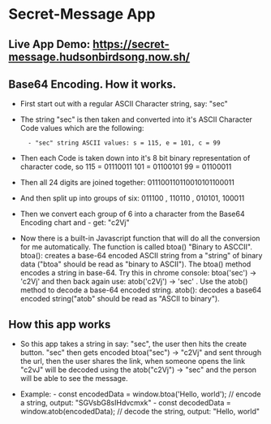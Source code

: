 # Secret-Message App

## Live App Demo: https://secret-message.hudsonbirdsong.now.sh/

## Base64 Encoding. How it works.
- First start out with a regular ASCII Character string, say: "sec"
- The string "sec" is then taken and converted into it's ASCII Character Code values which are the following:

		- "sec" string ASCII values: s = 115, e = 101, c = 99 

- Then each Code is taken down into it's 8 bit binary representation of character code, so 
115 = 01110011
101 = 01100101
99 = 01100011

- Then all 24 digits are joined together: 011100110110010101100011

- And then split up into groups of six: 011100 , 110110 , 010101, 100011

- Then we convert each group of 6 into a character from the Base64 Encoding chart and 
		- get: "c2Vj"

- Now there is a built-in Javascript function that will do all the conversion for me automatically. The function is called btoa() "Binary to ASCCII". btoa(): creates a base-64 encoded ASCII string from a "string" of binary data ("btoa" should be read as "binary to ASCII"). The btoa() method encodes a string in base-64. Try this in chrome console: btoa('sec') -> 'c2Vj' and then back again use: atob('c2Vj') -> 'sec' . Use the atob() method to decode a base-64 encoded string. atob(): decodes a base64 encoded string("atob" should be read as "ASCII to binary").
## How this app works
- So this app takes a string in say: "sec", the user then hits the create button. "sec" then gets encoded btoa("sec") -> "c2Vj"
and sent through the url, then the user shares the link, when someone opens the link "c2vJ" will be decoded using the atob("c2Vj") -> "sec" and the person will be able to see the message. 

- Example: 
		- const encodedData = window.btoa('Hello, world'); // encode a string, output: "SGVsbG8sIHdvcmxk"
		- const decodedData = window.atob(encodedData); // decode the string, output: "Hello, world"
		
# 